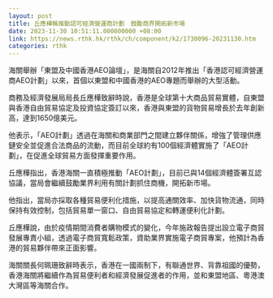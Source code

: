 ```yaml
---
layout: post
title: 丘應樺稱推動認可經濟營運商計劃　鼓勵商界開拓新市場
date: 2023-11-30 10:51:11.000000000 +08:00
link: https://news.rthk.hk/rthk/ch/component/k2/1730096-20231130.htm
categories: rthk
---
```


海關舉辦「東盟及中國香港AEO論壇」，是海關自2012年推出「香港認可經濟營運商AEO計劃」以來，首個以東盟和中國香港的AEO專題而舉辦的大型活動。

商務及經濟發展局局長丘應樺致辭時說，香港是全球第十大商品貿易實體，自東盟與香港自由貿易協定及投資協定簽訂以來，香港與東盟的貨物貿易增長於去年創新高，達到1650億美元。

他表示，「AEO計劃」透過在海關和商業部門之間建立夥伴關係，增強了管理供應鏈安全並促進合法商品的流動，而目前全球約有100個經濟體實施了「AEO計劃」，在促進全球貿易方面發揮重要作用。

丘應樺指出，香港海關一直積極推動「AEO計劃」，目前已與14個經濟體簽署互認協議，當局會繼續鼓勵業界利用有關計劃抓住商機，開拓新市場。

他指出，當局亦採取各種貿易便利化措施，以提高通關效率、加快貨物流通，同時保持有效控制，包括貿易單一窗口、自由貿易協定和轉運便利化計劃。

丘應樺說，由於疫情期間消費者購物模式的變化，今年施政報告提出設立電子商貿發展專責小組，透過電子商貿寬鬆政策，資助業界實施電子商貿專案，他預計為香港的貿易夥伴帶來正面影響。

海關關長何珮珊致辭時表示，香港在一國兩制下，有聯通世界、背靠祖國的優勢，香港海關將繼續作為貿易便利者和經濟發展促進者的作用，並和東盟地區、粵港澳大灣區等海關合作。
